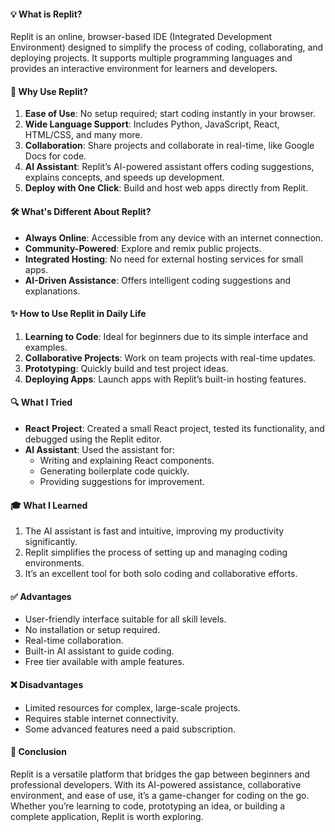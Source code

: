 #### 💡 What is Replit?

Replit is an online, browser-based IDE (Integrated Development Environment) designed to simplify the process of coding, collaborating, and deploying projects. It supports multiple programming languages and provides an interactive environment for learners and developers.



#### 🚀 Why Use Replit?

1. **Ease of Use**: No setup required; start coding instantly in your browser.
2. **Wide Language Support**: Includes Python, JavaScript, React, HTML/CSS, and many more.
3. **Collaboration**: Share projects and collaborate in real-time, like Google Docs for code.
4. **AI Assistant**: Replit’s AI-powered assistant offers coding suggestions, explains concepts, and speeds up development.
5. **Deploy with One Click**: Build and host web apps directly from Replit.



#### 🛠️ What's Different About Replit?

- **Always Online**: Accessible from any device with an internet connection.
- **Community-Powered**: Explore and remix public projects.
- **Integrated Hosting**: No need for external hosting services for small apps.
- **AI-Driven Assistance**: Offers intelligent coding suggestions and explanations.



#### ✨ How to Use Replit in Daily Life

1. **Learning to Code**: Ideal for beginners due to its simple interface and examples.
2. **Collaborative Projects**: Work on team projects with real-time updates.
3. **Prototyping**: Quickly build and test project ideas.
4. **Deploying Apps**: Launch apps with Replit’s built-in hosting features.



#### 🔍 What I Tried

- **React Project**: Created a small React project, tested its functionality, and debugged using the Replit editor.
- **AI Assistant**: Used the assistant for:
    - Writing and explaining React components.
    - Generating boilerplate code quickly.
    - Providing suggestions for improvement.



#### 🎓 What I Learned

1. The AI assistant is fast and intuitive, improving my productivity significantly.
2. Replit simplifies the process of setting up and managing coding environments.
3. It’s an excellent tool for both solo coding and collaborative efforts.



#### ✅ Advantages

- User-friendly interface suitable for all skill levels.
- No installation or setup required.
- Real-time collaboration.
- Built-in AI assistant to guide coding.
- Free tier available with ample features.

#### ❌ Disadvantages

- Limited resources for complex, large-scale projects.
- Requires stable internet connectivity.
- Some advanced features need a paid subscription.



#### 🏁 Conclusion

Replit is a versatile platform that bridges the gap between beginners and professional developers. With its AI-powered assistance, collaborative environment, and ease of use, it’s a game-changer for coding on the go. Whether you’re learning to code, prototyping an idea, or building a complete application, Replit is worth exploring.